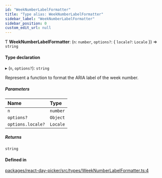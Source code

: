 ```yaml
---
id: "WeekNumberLabelFormatter"
title: "Type alias: WeekNumberLabelFormatter"
sidebar_label: "WeekNumberLabelFormatter"
sidebar_position: 0
custom_edit_url: null
---
```


Ƭ **WeekNumberLabelFormatter**: (`n`: `number`, `options?`: { `locale?`: `Locale`  }) => `string`

#### Type declaration

▸ (`n`, `options?`): `string`

Represent a function to format the ARIA label of the week number.

##### Parameters

| Name | Type |
| :------ | :------ |
| `n` | `number` |
| `options?` | `Object` |
| `options.locale?` | `Locale` |

##### Returns

`string`

#### Defined in

[packages/react-day-picker/src/types/WeekNumberLabelFormatter.ts:4](https://github.com/gpbl/react-day-picker/blob/0df406c0/packages/react-day-picker/src/types/WeekNumberLabelFormatter.ts#L4)
